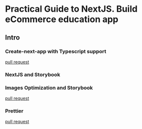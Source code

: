 # Practical Guide to NextJS. Build eCommerce education app

## Intro

### Create-next-app with Typescript support

[pull request](https://github.com/nickovchinnikov/coursesbox/pull/1)

### NextJS and Storybook

### Images Optimization and Storybook

[pull request](https://github.com/nickovchinnikov/coursesbox/pull/2)

### Prettier

[pull request](https://github.com/nickovchinnikov/coursesbox/pull/3)
